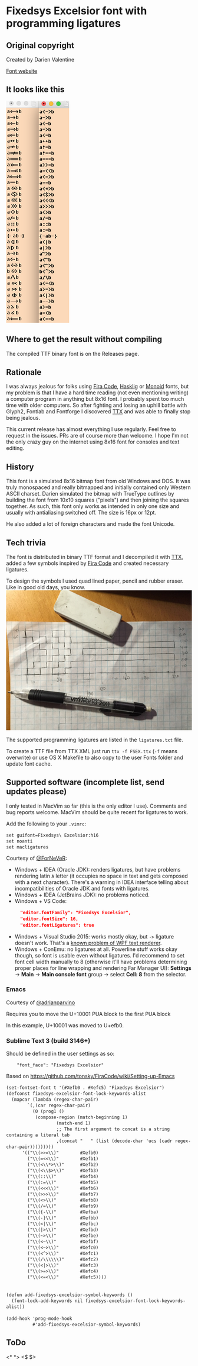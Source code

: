 # Fixedsys Excelsior font with programming ligatures

## Original copyright
Created by Darien Valentine

[Font website](http://www.fixedsysexcelsior.com)

## It looks like this
<img src="./images/sample.png" />

## Where to get the result without compiling
The compiled TTF binary font is on the Releases page.

## Rationale
I was always jealous for folks using [Fira Code](https://github.com/tonsky/FiraCode),
[Hasklig](https://github.com/i-tu/Hasklig) or [Monoid](https://github.com/larsenwork/monoid)
fonts, but my problem is that I have a hard time reading (not even mentioning writing)
a computer program in anything but 8x16 font. I probably spent too much time with older
computers. So after fighting and losing an uphill battle with Glyph2, Fontlab and Fontforge
I discovered [TTX](https://github.com/behdad/fonttools) and was able to finally stop being jealous.

This current release has almost everything I use regularly. Feel free to request in the issues. PRs are of course
more than welcome. I hope I'm not the only crazy guy on the internet using 8x16
font for consoles and text editing.

## History
This font is a simulated 8x16 bitmap font from old Windows and DOS. It was
truly monospaced and really bitmapped and initially contained only Western ASCII
charset.
Darien simulated the bitmap with TrueType outlines by building the font from
10x10 squares ("pixels") and then joining the squares together. As such, this font
only works as intended in only one size and usually with antialiasing switched
off. The size is 16px or 12pt.

He also added a lot of foreign characters and made the font Unicode.

## Tech trivia
The font is distributed in binary TTF format and I decompiled it with
[TTX](https://github.com/behdad/fonttools), added a few symbols inspired by
[Fira Code](https://github.com/tonsky/FiraCode) and created necessary ligatures.

To design the symbols I used quad lined paper, pencil and rubber eraser. Like
in good old days, you know.
<img src="./images/IMG_3506.jpg" />

The supported programming ligatures are listed in the `ligatures.txt` file.

To create a TTF file from TTX XML just run `ttx -f FSEX.ttx`
(`-f` means overwrite) or use OS X Makefile to also copy to the user Fonts
folder and update font cache.

## Supported software (incomplete list, send updates please)

I only tested in MacVim so far (this is the only editor I use). Comments and bug
reports welcome. MacVim should be quite recent for ligatures to work.

Add the following to your `.vimrc`:

```
set guifont=Fixedsys\ Excelsior:h16
set noanti
set macligatures
```
Courtesy of [@ForNeVeR](https://github.com/ForNeVeR):

- Windows + IDEA (Oracle JDK): renders ligatures, but have problems rendering latin `A` letter (it occupies no space in text and gets composed with a next character). There's a warning in IDEA interface telling about incompatibilities of Oracle JDK and fonts with ligatures.
- Windows + IDEA (JetBrains JDK): no problems noticed.
- Windows + VS Code:
  ```json
    "editor.fontFamily": "Fixedsys Excelsior",
    "editor.fontSize": 16,
    "editor.fontLigatures": true
    ```
- Windows + Visual Studio 2015: works mostly okay, but `->` ligature doesn't work. That's a [known problem of WPF text renderer](https://github.com/tonsky/FiraCode/issues/259#issuecomment-243422144).
- Windows + ConEmu: no ligatures at all. Powerline stuff works okay though, so font is usable even without ligatures. I'd recommend to set font cell width manually to 8 (otherwise it'll have problems determining proper places for line wrapping and rendering Far Manager UI): **Settings** → **Main** → **Main console font** group → select **Cell: 8** from the selector.

### Emacs
Courtesy of [@adrianparvino](https://github.com/adrianparvino)

Requires you to move the U+10001 PUA block to the first PUA block

In this example, U+10001 was moved to U+efb0.

### Sublime Text 3 (build 3146+)
Should be defined in the user settings as so:
```
	"font_face": "Fixedsys Excelsior"
```

Based on https://github.com/tonsky/FiraCode/wiki/Setting-up-Emacs
```
(set-fontset-font t '(#Xefb0 . #Xefc5) "Fixedsys Excelsior")
(defconst fixedsys-excelsior-font-lock-keywords-alist
  (mapcar (lambda (regex-char-pair)
	    `(,(car regex-char-pair)
	      (0 (prog1 ()
		   (compose-region (match-beginning 1)
				   (match-end 1)
				   ;; The first argument to concat is a string containing a literal tab
				   ,(concat "	" (list (decode-char 'ucs (cadr regex-char-pair)))))))))
	  '(("\\(>>=\\)"        #Xefb0)
	    ("\\(=<<\\)"        #Xefb1)
	    ("\\(<\\*>\\)"      #Xefb2)
	    ("\\(<\\$>\\)"      #Xefb3)
	    ("\\(::\\)"         #Xefb4)
	    ("\\(:=\\)"         #Xefb5)
	    ("\\(<<<\\)"        #Xefb6)
	    ("\\(>>>\\)"        #Xefb7)
	    ("\\(<>\\)"         #Xefb8)
	    ("\\(/=\\)"         #Xefb9)
	    ("\\({-\\)"         #Xefba)
	    ("\\(-}\\)"         #Xefbb)
	    ("\\(<|\\)"         #Xefbc)
	    ("\\(|>\\)"         #Xefbd)
	    ("\\(~>\\)"         #Xefbe)
	    ("\\(<~\\)"         #Xefbf)
	    ("\\(<~>\\)"        #Xefc0)
	    ("\\(<^>\\)"        #Xefc1)
	    ("\\(/\\\\\\)"      #Xefc2)
	    ("\\(<|>\\)"        #Xefc3)
	    ("\\(>=>\\)"        #Xefc4)
	    ("\\(<=<\\)"        #Xefc5))))


(defun add-fixedsys-excelsior-symbol-keywords ()
  (font-lock-add-keywords nil fixedsys-excelsior-font-lock-keywords-alist))

(add-hook 'prog-mode-hook
          #'add-fixedsys-excelsior-symbol-keywords)
```
## ToDo
<* *> <$ $>
